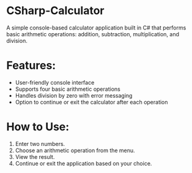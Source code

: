 # CSharp-Calculator
A simple console-based calculator application built in C# that performs basic arithmetic operations: addition, subtraction, multiplication, and division.

# Features:
- User-friendly console interface
- Supports four basic arithmetic operations
- Handles division by zero with error messaging
- Option to continue or exit the calculator after each operation

# How to Use:
1. Enter two numbers.
2. Choose an arithmetic operation from the menu.
3. View the result.
4. Continue or exit the application based on your choice.

